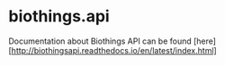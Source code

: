 # biothings.api

Documentation about Biothings API can be found [here][http://biothingsapi.readthedocs.io/en/latest/index.html]
